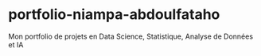 # portfolio-niampa-abdoulfataho
Mon portfolio de projets en Data Science, Statistique, Analyse de Données et IA
